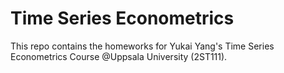 # Time Series Econometrics

This repo contains the homeworks for Yukai Yang's Time Series Econometrics Course  @Uppsala University (2ST111).
